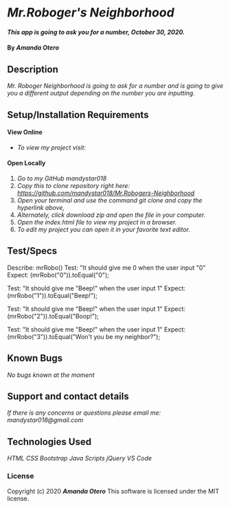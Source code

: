 # _Mr.Roboger's Neighborhood_

#### _This app is going to ask you for a number, October 30, 2020._

#### By _**Amanda Otero**_

## Description

_Mr. Roboger Neighborhood is going to ask for a number and is going to give you a different output depending on the number you are inputting._

## Setup/Installation Requirements

#### View Online
* _To view my project visit:_

#### Open Locally
1. _Go to my GitHub mandystar018_
2. _Copy this to clone repository right here: https://github.com/mandystar018/Mr.Robogers-Neighborhood_
3. _Open your terminal and use the command git clone and copy the hyperlink above,_
3. _Alternately, click download zip and open the file in your computer._
4. _Open the index.html file to view my project in a browser._
5. _To edit my project you can open it in your favorite text editor._


## Test/Specs

Describe: mrRobo()
Test: "It should give me 0 when the user input "0"
Expect: (mrRobo("0")).toEqual("0");

Test: "It should give me "Beep!" when the user input 1"
Expect: (mrRobo("1")).toEqual("Beep!");

Test: "It should give me "Beep!" when the user input 1"
Expect: (mrRobo("2")).toEqual("Boop!");

Test: "It should give me "Beep!" when the user input 1"
Expect: (mrRobo("3")).toEqual("Won't you be my neighbor?");


## Known Bugs

_No bugs known at the moment_

## Support and contact details

_If there is any concerns or questions please email me: mandystar018@gmail.com_

## Technologies Used

_HTML_
_CSS_
_Bootstrap_
_Java Scripts_
_jQuery_
_VS Code_

### License

Copyright (c) 2020 **_Amanda Otero_**
This software is licensed under the MIT license.
